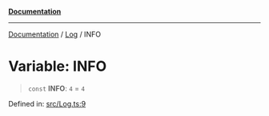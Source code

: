 [**Documentation**](../../README.md)

***

[Documentation](../../README.md) / [Log](../README.md) / INFO

# Variable: INFO

> `const` **INFO**: `4` = `4`

Defined in: [src/Log.ts:9](https://github.com/Christian-Me/folder-to-tags-plugin/blob/324c4975948764581637da1ab1e4cb12dc3f447a/src/Log.ts#L9)
